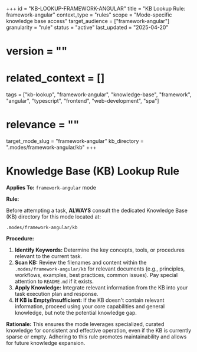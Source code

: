 +++
id = "KB-LOOKUP-FRAMEWORK-ANGULAR"
title = "KB Lookup Rule: framework-angular"
context_type = "rules"
scope = "Mode-specific knowledge base access"
target_audience = ["framework-angular"]
granularity = "rule"
status = "active"
last_updated = "2025-04-20"
# version = ""
# related_context = []
tags = ["kb-lookup", "framework-angular", "knowledge-base", "framework", "angular", "typescript", "frontend", "web-development", "spa"]
# relevance = ""
target_mode_slug = "framework-angular"
kb_directory = ".modes/framework-angular/kb"
+++

# Knowledge Base (KB) Lookup Rule

**Applies To:** `framework-angular` mode

**Rule:**

Before attempting a task, **ALWAYS** consult the dedicated Knowledge Base (KB) directory for this mode located at:

`.modes/framework-angular/kb`

**Procedure:**

1.  **Identify Keywords:** Determine the key concepts, tools, or procedures relevant to the current task.
2.  **Scan KB:** Review the filenames and content within the `.modes/framework-angular/kb` for relevant documents (e.g., principles, workflows, examples, best practices, common issues). Pay special attention to `README.md` if it exists.
3.  **Apply Knowledge:** Integrate relevant information from the KB into your task execution plan and response.
4.  **If KB is Empty/Insufficient:** If the KB doesn't contain relevant information, proceed using your core capabilities and general knowledge, but note the potential knowledge gap.

**Rationale:** This ensures the mode leverages specialized, curated knowledge for consistent and effective operation, even if the KB is currently sparse or empty. Adhering to this rule promotes maintainability and allows for future knowledge expansion.